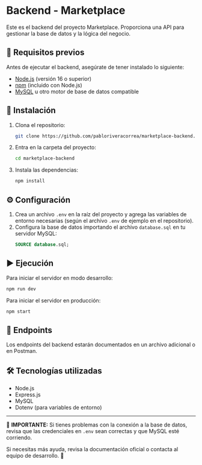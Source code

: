
# Backend - Marketplace

Este es el backend del proyecto Marketplace. Proporciona una API para gestionar la base de datos y la lógica del negocio.

## 📌 Requisitos previos

Antes de ejecutar el backend, asegúrate de tener instalado lo siguiente:

- [Node.js](https://nodejs.org/) (versión 16 o superior)
- [npm](https://www.npmjs.com/) (incluido con Node.js)
- [MySQL](https://www.mysql.com/) u otro motor de base de datos compatible

## 🚀 Instalación

1. Clona el repositorio:
   ```bash
   git clone https://github.com/pabloriveracorrea/marketplace-backend.git
   ```
2. Entra en la carpeta del proyecto:
   ```bash
   cd marketplace-backend
   ```
3. Instala las dependencias:
   ```bash
   npm install
   ```

## ⚙️ Configuración

1. Crea un archivo `.env` en la raíz del proyecto y agrega las variables de entorno necesarias (según el archivo `.env` de ejemplo en el repositorio).
2. Configura la base de datos importando el archivo `database.sql` en tu servidor MySQL:
   ```sql
   SOURCE database.sql;
   ```

## ▶️ Ejecución

Para iniciar el servidor en modo desarrollo:
```bash
npm run dev
```

Para iniciar el servidor en producción:
```bash
npm start
```

## 📡 Endpoints

Los endpoints del backend estarán documentados en un archivo adicional o en Postman.

## 🛠 Tecnologías utilizadas

- Node.js
- Express.js
- MySQL
- Dotenv (para variables de entorno)

---

📌 **IMPORTANTE:** Si tienes problemas con la conexión a la base de datos, revisa que las credenciales en `.env` sean correctas y que MySQL esté corriendo.

Si necesitas más ayuda, revisa la documentación oficial o contacta al equipo de desarrollo. 🚀

